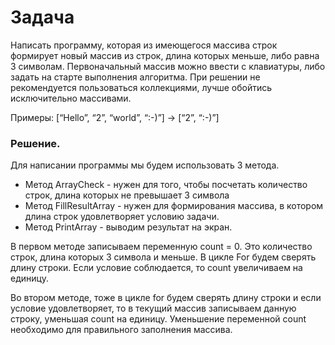 # Задача
Написать программу, которая из имеющегося массива строк формирует новый массив из строк, длина которых меньше, либо равна 3 символам. Первоначальный массив можно ввести с клавиатуры, либо задать на старте выполнения алгоритма. При решении не рекомендуется пользоваться коллекциями, лучше обойтись исключительно массивами.

Примеры:
[“Hello”, “2”, “world”, “:-)”] → [“2”, “:-)”]

### Решение.
Для написании программы мы будем использовать 3 метода.
* Метод ArrayCheck - нужен для того, чтобы посчетать количество строк, длина которых не превышает 3 символа
* Метод FillResultArray - нужен для формирования массива, в котором длина строк удовлетворяет условию задачи.
* Метод PrintArray - выводим результат на экран.

В первом методе записываем переменную count = 0. Это количество строк, длина которых 3 символа и меньше. В цикле For будем сверять длину строки. Если условие соблюдается, то count увеличиваем на единицу.

Во втором методе, тоже в цикле for будем сверять длину строки и если условие удовлетворяет, то в текущий массив записываем данную строку, уменьшая count на единицу. Уменьшение переменной count необходимо для правильного заполнения массива.